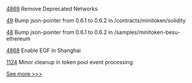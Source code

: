 
[4869](https://github.com/hyperledger/besu/pull/4869) Remove Deprecated Networks

[49](https://github.com/hyperledger-labs/yui-docs/pull/49) Bump json-pointer from 0.6.1 to 0.6.2 in /contracts/minitoken/solidity

[48](https://github.com/hyperledger-labs/yui-docs/pull/48) Bump json-pointer from 0.6.1 to 0.6.2 in /samples/minitoken-besu-ethereum

[4868](https://github.com/hyperledger/besu/pull/4868) Enable EOF in Shanghai

[1124](https://github.com/hyperledger/firefly/pull/1124) Minor cleanup in token pool event processing


[See more >>>](https://start-here.hyperledger.org/pull-requests)
